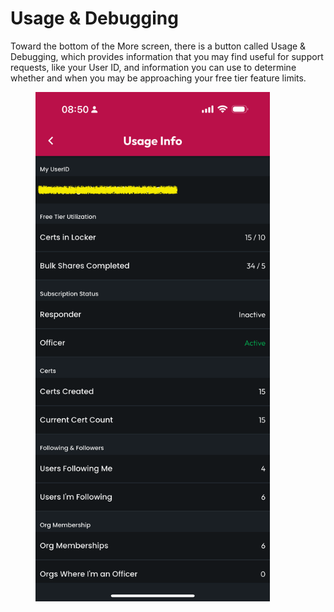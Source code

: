 # Usage & Debugging

Toward the bottom of the More screen, there is a button called Usage & Debugging, which provides information that you may find useful for support requests, like your User ID, and information you can use to determine whether and when you may be approaching your free tier feature limits.

<figure><img src="../.gitbook/assets/1.0.0-usage.PNG" alt="" width="375"><figcaption></figcaption></figure>
